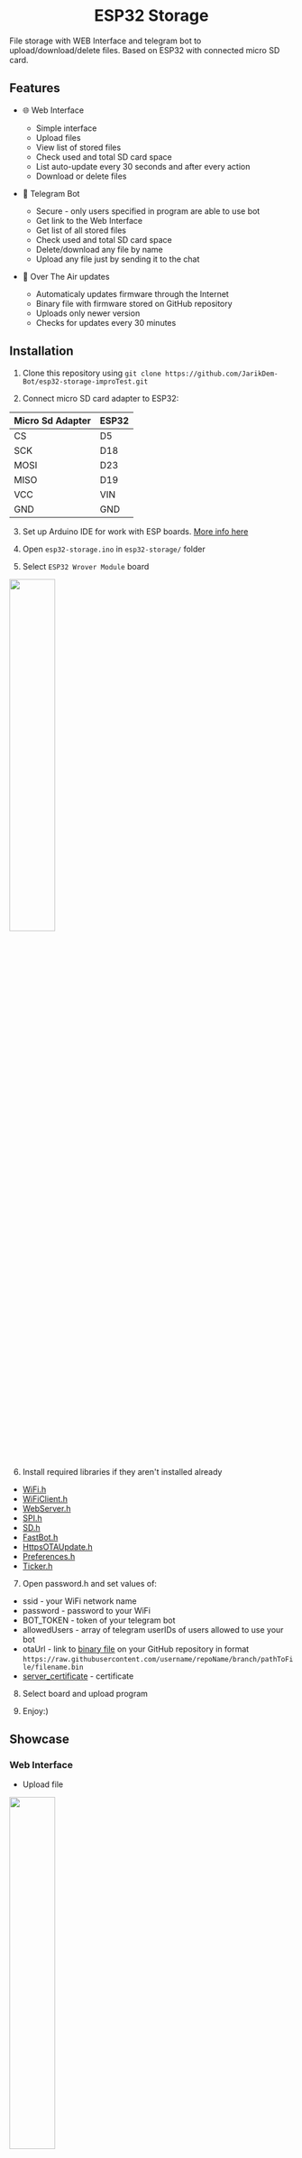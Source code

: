 <h1 align="center">ESP32 Storage</h1>

File storage with WEB Interface and telegram bot to upload/download/delete files. Based on ESP32 with connected micro SD card.

## Features

- 🌐 Web Interface
  - Simple interface
  - Upload files
  - View list of stored files
  - Check used and total SD card space
  - List auto-update every 30 seconds and after every action
  - Download or delete files

- 🤖 Telegram Bot
  - Secure - only users specified in program are able to use bot
  - Get link to the Web Interface
  - Get list of all stored files
  - Check used and total SD card space
  - Delete/download any file by name
  - Upload any file just by sending it to the chat

- 🛜 Over The Air updates
  - Automaticaly updates firmware through the Internet
  - Binary file with firmware stored on GitHub repository
  - Uploads only newer version
  - Checks for updates every 30 minutes

## Installation

1. Clone this repository using `git clone https://github.com/JarikDem-Bot/esp32-storage-improTest.git`

2. Connect micro SD card adapter to ESP32:

| Micro Sd Adapter  | ESP32 |
| ------------- | ------------- |
| CS  | D5  |
| SCK | D18  |
| MOSI  | D23  |
| MISO  | D19  |
| VCC  | VIN  |
| GND  | GND  |

3. Set up Arduino IDE for work with ESP boards. [More info here](https://randomnerdtutorials.com/installing-the-esp32-board-in-arduino-ide-windows-instructions/)

4. Open `esp32-storage.ino` in `esp32-storage/` folder

5. Select `ESP32 Wrover Module` board
 <img src="https://github.com/JarikDem-Bot/esp32-storage-improTest/assets/73791422/7c173446-3014-4dc0-afc5-7f885d02aefb" width="40%">

6. Install required libraries if they aren't installed already

- [WiFi.h](https://github.com/espressif/arduino-esp32/tree/master/libraries/WiFi)
- [WiFiClient.h](https://github.com/espressif/arduino-esp32/tree/master/libraries/WiFi)
- [WebServer.h](https://github.com/espressif/arduino-esp32/tree/master/libraries/WebServer)
- [SPI.h](https://github.com/espressif/arduino-esp32/tree/master/libraries/SPI)
- [SD.h](https://github.com/espressif/arduino-esp32/tree/master/libraries/SD)
- [FastBot.h](https://github.com/GyverLibs/FastBot)
- [HttpsOTAUpdate.h](https://github.com/espressif/arduino-esp32/tree/master/libraries/Update)
- [Preferences.h](https://github.com/espressif/arduino-esp32/tree/master/libraries/Preferences)
- [Ticker.h](https://github.com/espressif/arduino-esp32/tree/master/libraries/Ticker)

7. Open password.h and set values of: 
- ssid - your WiFi network name
- password - password to your WiFi
- BOT_TOKEN - token of your telegram bot
- allowedUsers - array of telegram userIDs of users allowed to use your bot
- otaUrl - link to [binary file](https://randomnerdtutorials.com/bin-binary-files-sketch-arduino-ide/) on your GitHub repository in format `https://raw.githubusercontent.com/username/repoName/branch/pathToFile/filename.bin`
- [server_certificate](https://github.com/RadialDevGroup/esp32-ota-https-example/blob/master/README.md#step-3-create-the-server-certificates-file) - certificate

8. Select board and upload program

9. Enjoy:)

## Showcase

### Web Interface

- Upload file
<img src="https://github.com/JarikDem-Bot/esp32-storage-improTest/assets/73791422/613f0d76-e58f-4ca9-940b-2c8a7b7fb2ab" width="40%">

- View files
<img src="https://github.com/JarikDem-Bot/esp32-storage-improTest/assets/73791422/03587921-da02-442b-94d8-39e37c8a4048" width="40%">

- Download files
<img src="https://github.com/JarikDem-Bot/esp32-storage-improTest/assets/73791422/f5fac00e-d1eb-479c-91de-824a66b28439" width="40%">

- Delete files
<img src="https://github.com/JarikDem-Bot/esp32-storage-improTest/assets/73791422/546975d0-e268-4836-a328-ef0fcbdd048e" width="40%">

- Looks surprisingly good on phones
<img src="https://github.com/JarikDem-Bot/esp32-storage-improTest/assets/73791422/c182ea27-d5cf-4803-8012-12874f8a30e0" width="40%">


### Telegram Bot

- Access granted only for scpecified users
<img src="https://github.com/JarikDem-Bot/esp32-storage-improTest/assets/73791422/41e12d1d-a4c8-484f-ae87-db1e12016012" width="40%">
<img src="https://github.com/JarikDem-Bot/esp32-storage-improTest/assets/73791422/b4c9ef96-e3e8-4300-a5b5-98d65b7a996b" width="40%">

- View files
<img src="https://github.com/JarikDem-Bot/esp32-storage-improTest/assets/73791422/9d6dfec7-b184-4f72-8cd3-6fdb3a24313e" width="40%">

- Download file by name
<img src="https://github.com/JarikDem-Bot/esp32-storage-improTest/assets/73791422/f8a2b525-d607-4c3d-969b-92d0d8201807" width="40%">

- Delete file by name
<img src="https://github.com/JarikDem-Bot/esp32-storage-improTest/assets/73791422/4e6172ab-b54a-437d-a339-1236d6c668e9" width="40%">

- Upload file by sending to the chat
<img src="https://github.com/JarikDem-Bot/esp32-storage-improTest/assets/73791422/669a5ffe-1691-4d91-a685-04fcab5bdd8f" width="40%">

- Get link to the Web Interface
<img src="https://github.com/JarikDem-Bot/esp32-storage-improTest/assets/73791422/0c55aeb6-586e-48dd-8887-a99a635b23fe" width="40%">

- Help message
<img src="https://github.com/JarikDem-Bot/esp32-storage-improTest/assets/73791422/1a1a6160-0aaf-4dd0-9c6c-35e4fb061f67" width="40%">


### OTA

- Automatic firmware update
- Binary file stored on GitHub
- Compares version with current
- Checks for update every 30 minutes
